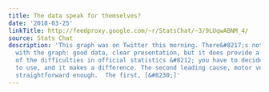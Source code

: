 ```yaml
---
title: The data speak for themselves?
date: '2018-03-25'
linkTitle: http://feedproxy.google.com/~r/StatsChat/~3/9LUqwABNM_4/
source: Stats Chat
description: 'This graph was on Twitter this morning. There&#8217;s nothing wrong
  with the graph: good data, clear presentation, but it does provide a nice illustration
  of the difficulties in official statistics &#8212; you have to decide what categories
  to use, and it makes a difference. The second leading cause, motor vehicles, is
  straightforward enough.  The first, [&#8230;]'
---
```

